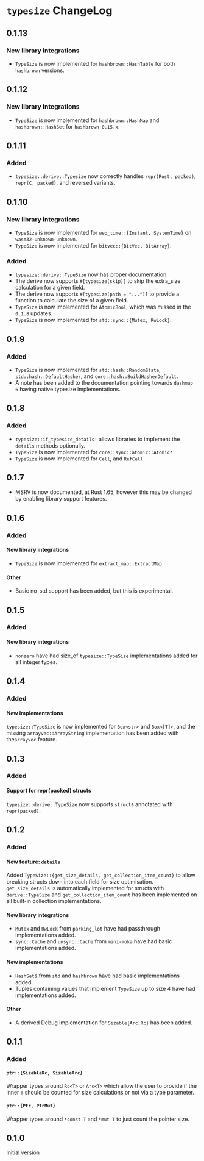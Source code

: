 # `typesize` ChangeLog

## 0.1.13

### New library integrations

- `TypeSize` is now implemented for `hashbrown::HashTable` for both `hashbrown` versions.

## 0.1.12

### New library integrations

- `TypeSize` is now implemented for `hashbrown::HashMap` and `hashbrown::HashSet` for `hashbrown 0.15.x`.

## 0.1.11

### Added

- `typesize::derive::Typesize` now correctly handles `repr(Rust, packed)`, `repr(C, packed)`, and reversed variants.

## 0.1.10

### New library integrations

- `TypeSize` is now implemented for `web_time::{Instant, SystemTime}` on `wasm32-unknown-unknown`.
- `TypeSize` is now implemented for `bitvec::{BitVec, BitArray}`.

### Added

- `typesize::derive::TypeSize` now has proper documentation.
- The derive now supports `#[typesize(skip)]` to skip the extra_size calculation for a given field.
- The derive now supports `#[typesize(path = "...")]` to provide a function to calculate the size of a given field.
- `TypeSize` is now implemented for `AtomicBool`, which was missed in the `0.1.8` updates.
- `TypeSize` is now implemented for `std::sync::{Mutex, RwLock}`.

## 0.1.9

### Added

- `TypeSize` is now implemented for `std::hash::RandomState`, `std::hash::DefaultHasher`, and `core::hash::BuildHasherDefault`.
- A note has been added to the documentation pointing towards `dashmap 6` having native typesize implementations.

## 0.1.8

### Added

- `typesize::if_typesize_details!` allows libraries to implement the `details` methods optionally.
- `TypeSize` is now implemented for `core::sync::atomic::Atomic*`
- `TypeSize` is now implemented for `Cell`, and `RefCell`

## 0.1.7

- MSRV is now documented, at Rust 1.65, however this may be changed by enabling library support features.

## 0.1.6

### Added

#### New library integrations

- `TypeSize` is now implemented for `extract_map::ExtractMap`

#### Other

- Basic no-std support has been added, but this is experimental.

## 0.1.5

### Added

#### New library integrations

- `nonzero` have had size_of `typesize::TypeSize` implementations added for all integer types.

## 0.1.4

### Added

#### New implementations

`typesize::TypeSize` is now implemented for `Box<str>` and `Box<[T]>`, and the missing
`arrayvec::ArrayString` implementation has been added with the`arrayvec` feature.

## 0.1.3

### Added

#### Support for repr(packed) structs

`typesize::derive::TypeSize` now supports `struct`s annotated with `repr(packed)`.

## 0.1.2

### Added

#### New feature: `details`

Added `TypeSize::{get_size_details, get_collection_item_count}` to allow breaking structs down into each field for size optimisation. `get_size_details` is automatically implemented for structs with `derive::TypeSize` and `get_collection_item_count` has been implemented on all built-in collection implementations.

#### New library integrations

- `Mutex` and `RwLock` from `parking_lot` have had passthrough implementations added.
- `sync::Cache` and `unsync::Cache` from `mini-moka` have had basic implementations added.

#### New implementations

- `HashSet`s from `std` and `hashbrown` have had basic implementations added.
- Tuples containing values that implement `TypeSize` up to size 4 have had implementations added.

#### Other

- A derived Debug implementation for `Sizable{Arc,Rc}` has been added.

## 0.1.1

### Added

#### `ptr::{SizableRc, SizableArc}`

Wrapper types around `Rc<T>` or `Arc<T>` which allow the user to provide if the inner `T`
should be counted for size calculations or not via a type parameter.

#### `ptr::{Ptr, PtrMut}`

Wrapper types around `*const T` and `*mut T` to just count the pointer size.

## 0.1.0

Initial version

